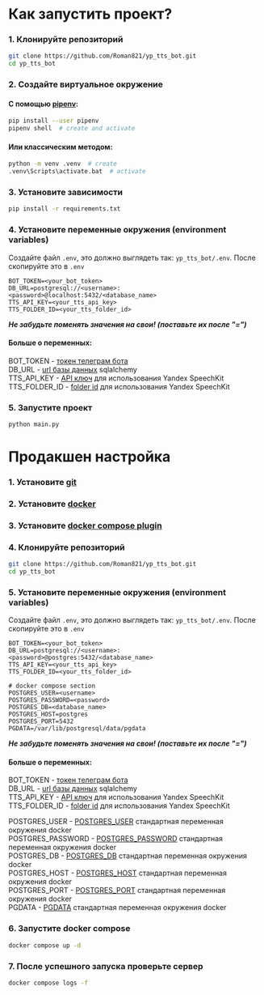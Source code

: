 # Как запустить проект?

### 1. Клонируйте репозиторий

```bash
git clone https://github.com/Roman821/yp_tts_bot.git
cd yp_tts_bot
```

### 2. Создайте виртуальное окружение

#### С помощью [pipenv](https://pipenv.pypa.io/en/latest/):

```bash
pip install --user pipenv
pipenv shell  # create and activate
```

#### Или классическим методом:

```bash
python -m venv .venv  # create
.venv\Scripts\activate.bat  # activate
```

### 3. Установите зависимости

```bash
pip install -r requirements.txt
```

### 4. Установите переменные окружения (environment variables)

Создайте файл `.env`, это должно выглядеть так: `yp_tts_bot/.env`. После скопируйте это в `.env`

```dotenv
BOT_TOKEN=<your_bot_token>
DB_URL=postgresql://<username>:<password>@localhost:5432/<database_name>
TTS_API_KEY=<your_tts_api_key>
TTS_FOLDER_ID=<your_tts_folder_id>
```
_**Не забудьте поменять значения на свои! (поставьте их после "=")**_

#### Больше о переменных:
BOT_TOKEN - [токен телеграм бота](https://core.telegram.org/bots/tutorial#obtain-your-bot-token)<br>
DB_URL - [url базы данных](https://docs.sqlalchemy.org/en/20/core/engines.html#database-urls) sqlalchemy<br>
TTS_API_KEY - [API ключ](https://cloud.yandex.ru/ru/docs/iam/concepts/authorization/api-key) для использования Yandex SpeechKit<br>
TTS_FOLDER_ID - [folder id](https://cloud.yandex.ru/ru/docs/resource-manager/operations/folder/get-id) для использования Yandex SpeechKit

### 5. Запустите проект

```bash
python main.py
```

# Продакшен настройка

### 1. Установите [git](https://git-scm.com/book/en/v2/Getting-Started-Installing-Git)

### 2. Установите [docker](https://docs.docker.com/engine/install/)

### 3. Установите [docker compose plugin](https://docs.docker.com/compose/install/linux/)

### 4. Клонируйте репозиторий

```bash
git clone https://github.com/Roman821/yp_tts_bot.git
cd yp_tts_bot
```

### 5. Установите переменные окружения (environment variables)

Создайте файл `.env`, это должно выглядеть так: `yp_tts_bot/.env`. После скопируйте это в `.env`

```dotenv
BOT_TOKEN=<your_bot_token>
DB_URL=postgresql://<username>:<password>@postgres:5432/<database_name>
TTS_API_KEY=<your_tts_api_key>
TTS_FOLDER_ID=<your_tts_folder_id>

# docker compose section
POSTGRES_USER=<username>
POSTGRES_PASSWORD=<password>
POSTGRES_DB=<database_name>
POSTGRES_HOST=postgres
POSTGRES_PORT=5432
PGDATA=/var/lib/postgresql/data/pgdata
```
_**Не забудьте поменять значения на свои! (поставьте их после "=")**_

#### Больше о переменных:
BOT_TOKEN - [токен телеграм бота](https://core.telegram.org/bots/tutorial#obtain-your-bot-token)<br>
DB_URL - [url базы данных](https://docs.sqlalchemy.org/en/20/core/engines.html#database-urls) sqlalchemy<br>
TTS_API_KEY - [API ключ](https://cloud.yandex.ru/ru/docs/iam/concepts/authorization/api-key) для использования Yandex SpeechKit<br>
TTS_FOLDER_ID - [folder id](https://cloud.yandex.ru/ru/docs/resource-manager/operations/folder/get-id) для использования Yandex SpeechKit<br>

POSTGRES_USER - [POSTGRES_USER](https://hub.docker.com/_/postgres) стандартная переменная окружения docker<br>
POSTGRES_PASSWORD - [POSTGRES_PASSWORD](https://hub.docker.com/_/postgres) стандартная переменная окружения docker<br>
POSTGRES_DB - [POSTGRES_DB](https://hub.docker.com/_/postgres) стандартная переменная окружения docker<br>
POSTGRES_HOST - [POSTGRES_HOST](https://hub.docker.com/_/postgres) стандартная переменная окружения docker<br>
POSTGRES_PORT - [POSTGRES_PORT](https://hub.docker.com/_/postgres) стандартная переменная окружения docker<br>
PGDATA - [PGDATA](https://hub.docker.com/_/postgres) стандартная переменная окружения docker

### 6. Запустите docker compose

```bash
docker compose up -d
```

### 7. После успешного запуска проверьте сервер

```bash
docker compose logs -f
```
